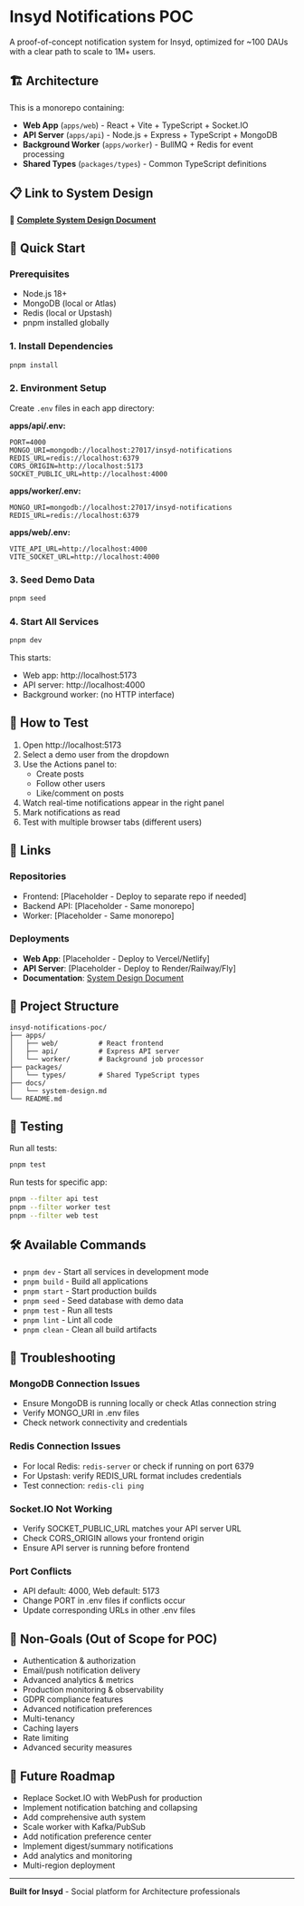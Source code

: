 # Insyd Notifications POC

A proof-of-concept notification system for Insyd, optimized for ~100 DAUs with a clear path to scale to 1M+ users.

## 🏗️ Architecture

This is a monorepo containing:

- **Web App** (`apps/web`) - React + Vite + TypeScript + Socket.IO
- **API Server** (`apps/api`) - Node.js + Express + TypeScript + MongoDB  
- **Background Worker** (`apps/worker`) - BullMQ + Redis for event processing
- **Shared Types** (`packages/types`) - Common TypeScript definitions

## 📋 Link to System Design

📖 **[Complete System Design Document](./docs/system-design.md)**

## 🚀 Quick Start

### Prerequisites

- Node.js 18+
- MongoDB (local or Atlas)
- Redis (local or Upstash)
- pnpm installed globally

### 1. Install Dependencies

```bash
pnpm install
```

### 2. Environment Setup

Create `.env` files in each app directory:

**apps/api/.env:**
```
PORT=4000
MONGO_URI=mongodb://localhost:27017/insyd-notifications
REDIS_URL=redis://localhost:6379
CORS_ORIGIN=http://localhost:5173
SOCKET_PUBLIC_URL=http://localhost:4000
```

**apps/worker/.env:**
```
MONGO_URI=mongodb://localhost:27017/insyd-notifications
REDIS_URL=redis://localhost:6379
```

**apps/web/.env:**
```
VITE_API_URL=http://localhost:4000
VITE_SOCKET_URL=http://localhost:4000
```

### 3. Seed Demo Data

```bash
pnpm seed
```

### 4. Start All Services

```bash
pnpm dev
```

This starts:
- Web app: http://localhost:5173
- API server: http://localhost:4000
- Background worker: (no HTTP interface)

## 🎯 How to Test

1. Open http://localhost:5173
2. Select a demo user from the dropdown
3. Use the Actions panel to:
   - Create posts
   - Follow other users
   - Like/comment on posts
4. Watch real-time notifications appear in the right panel
5. Mark notifications as read
6. Test with multiple browser tabs (different users)

## 🔗 Links

### Repositories
- Frontend: [Placeholder - Deploy to separate repo if needed]
- Backend API: [Placeholder - Same monorepo]
- Worker: [Placeholder - Same monorepo]

### Deployments
- **Web App**: [Placeholder - Deploy to Vercel/Netlify]
- **API Server**: [Placeholder - Deploy to Render/Railway/Fly]
- **Documentation**: [System Design Document](./docs/system-design.md)

## 📁 Project Structure

```
insyd-notifications-poc/
├── apps/
│   ├── web/          # React frontend
│   ├── api/          # Express API server
│   └── worker/       # Background job processor
├── packages/
│   └── types/        # Shared TypeScript types
├── docs/
│   └── system-design.md
└── README.md
```

## 🧪 Testing

Run all tests:
```bash
pnpm test
```

Run tests for specific app:
```bash
pnpm --filter api test
pnpm --filter worker test
pnpm --filter web test
```

## 🛠️ Available Commands

- `pnpm dev` - Start all services in development mode
- `pnpm build` - Build all applications
- `pnpm start` - Start production builds
- `pnpm seed` - Seed database with demo data
- `pnpm test` - Run all tests
- `pnpm lint` - Lint all code
- `pnpm clean` - Clean all build artifacts

## 🚨 Troubleshooting

### MongoDB Connection Issues
- Ensure MongoDB is running locally or check Atlas connection string
- Verify MONGO_URI in .env files
- Check network connectivity and credentials

### Redis Connection Issues
- For local Redis: `redis-server` or check if running on port 6379
- For Upstash: verify REDIS_URL format includes credentials
- Test connection: `redis-cli ping`

### Socket.IO Not Working
- Verify SOCKET_PUBLIC_URL matches your API server URL
- Check CORS_ORIGIN allows your frontend origin
- Ensure API server is running before frontend

### Port Conflicts
- API default: 4000, Web default: 5173
- Change PORT in .env files if conflicts occur
- Update corresponding URLs in other .env files

## 🎯 Non-Goals (Out of Scope for POC)

- Authentication & authorization
- Email/push notification delivery
- Advanced analytics & metrics  
- Production monitoring & observability
- GDPR compliance features
- Advanced notification preferences
- Multi-tenancy
- Caching layers
- Rate limiting
- Advanced security measures

## 🔮 Future Roadmap

- Replace Socket.IO with WebPush for production
- Implement notification batching and collapsing
- Add comprehensive auth system
- Scale worker with Kafka/PubSub
- Add notification preference center
- Implement digest/summary notifications
- Add analytics and monitoring
- Multi-region deployment

---

**Built for Insyd** - Social platform for Architecture professionals